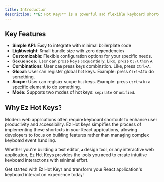 ```yaml
---
title: Introduction
description: **Ez Hot Keys** is a powerful and flexible keyboard shortcut library designed specifically for React applications. It provides an intuitive way to handle keyboard shortcuts and hotkeys in your React components, making your applications more accessible and user-friendly.
---
```


## Key Features

- **Simple API**: Easy to integrate with minimal boilerplate code
- **Lightweight**: Small bundle size with zero dependencies
- **Customizable**: Flexible configuration options for your specific needs.
- **Sequences:** User can press keys sequentially. Like, press `Ctrl` then `A`.
- **Combinations:** User can press keys combination. Like, press `Ctrl+A`.
- **Global:** User can register global hot keys. Example: press `Ctrl+A` to do something.
- **Scope:** User can register scope hot keys. Example: press `Ctrl+A` in a specific element to do something.
- **Mode:** Supports two modes of hot keys: `separate` or `unified`.

## Why Ez Hot Keys?

Modern web applications often require keyboard shortcuts to enhance user productivity and accessibility. Ez Hot Keys simplifies the process of implementing these shortcuts in your React applications, allowing developers to focus on building features rather than managing complex keyboard event handling.

Whether you're building a text editor, a design tool, or any interactive web application, Ez Hot Keys provides the tools you need to create intuitive keyboard interactions with minimal effort.

Get started with Ez Hot Keys and transform your React application's keyboard interaction experience today!
